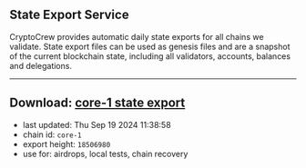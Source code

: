 ## State Export Service
CryptoCrew provides automatic daily state exports for all chains we validate. State export files can be used as genesis files and are a snapshot of the current blockchain state, including all validators, accounts, balances and delegations.

---
**Download: [core-1 state export](https://dl-eu2.ccvalidators.com/SERVICE/persistence/core-1_export_18506980.json)**
---

- last updated: Thu Sep 19 2024 11:38:58
- chain id: `core-1`
- export height: `18506980`
- use for: airdrops, local tests, chain recovery
